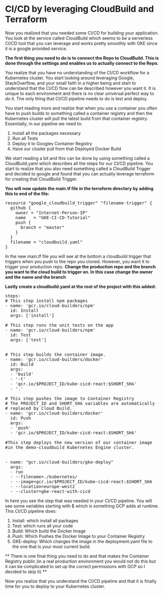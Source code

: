 # CI/CD by leveraging CloudBuild and Terraform

Now you realized that you needed some CI/CD for building your application. You look at the service called CloudBuild which seems to be a serverless CI/CD tool that you can leverage and works pretty smoothly with GKE since it is a google provided service.

**The first thing you need to do is to connect the Repo to CloudBuild. This is done through the settings and enables us to actually connect to the Repo.**

You realize that you have no understanding of the CI/CD workflow for a Kubernetes cluster. You start looking around leveraging Google, StackOverflow, and your small faith in a higher being and start to understand that the CI/CD flow can be described however you want it. It is unique to each environment and there is no clear universal perfect way to do it. The only thing that CI/CD pipeline needs to do is test and deploy.

You start reading more and realize that when you use a container you often have to push builds to something called a container registry and then the Kubernetes cluster will pull the latest build from that container registry. Essentially, in our pipeline we need to:

1. Install all the packages necessary
2. Run all Tests
3. Deploy it to Googles Container Registry
4. Have our cluster pull from that Deployed Docker Build


We start reading a bit and this can be done by using something called a CloudBuild.yaml which describes all the steps for our CI/CD pipeline. You start to realize that you also need something called a CloudBuild Trigger and decided to google and found that you can actually leverage terraform for creating that CloudBuild Trigger.

**You will now update the main.tf file in the terraform directory by adding this to end of the file:**

<pre class="file" data-target="clipboard">
resource "google_cloudbuild_trigger" "filename-trigger" {
  github {
    owner = "Internet-Person-IP"
    name   = "GKE-CI-CD-Tutorial"
    push {
      branch = "master"
    }
  }
  filename = "cloudbuild.yaml"
}
</pre>


In the new main.tf file you will see at the bottom a cloudbuild trigger that triggers when you push to the repo you cloned. However, you want it to trigger your production repo. **Change the production repo and the branch you want to the cloud build to trigger on. In this case change the owner and the name and the branch**

**Lastly create a cloudbuild.yaml at the root of the project with this added:**
<pre class="file" data-target="clipboard">
steps:
# This step install npm packages
- name: 'gcr.io/cloud-builders/npm'
  id: Install
  args: ['install']

# This step runs the unit tests on the app
- name: 'gcr.io/cloud-builders/npm'
  id: Test
  args: ['test']


# This step builds the container image.
- name: 'gcr.io/cloud-builders/docker'
  id: Build
  args:
  - 'build'
  - '-t'
  - 'gcr.io/$PROJECT_ID/kube-cicd-react:$SHORT_SHA'
  - '.'

# This step pushes the image to Container Registry
# The PROJECT_ID and SHORT_SHA variables are automatically
# replaced by Cloud Build.
- name: 'gcr.io/cloud-builders/docker'
  id: Push
  args:
  - 'push'
  - 'gcr.io/$PROJECT_ID/kube-cicd-react:$SHORT_SHA'

#This step deploys the new version of our container image
#in the demo-cloudbuild Kubernetes Engine cluster.


- name: "gcr.io/cloud-builders/gke-deploy"
  args:
  - run
  - --filename=./kubernetes/
  - --image=gcr.io/$PROJECT_ID/kube-cicd-react:$SHORT_SHA
  - --location=europe-west2
  - --cluster=gke-react-with-cicd
</pre>

In here you see the step that was needed in your CI/CD pipeline. You will see some variables starting with $ which is something GCP adds at runtime. This CI/CD pipeline does:

1. Install: which install all packages
2. Test: which runs all your code
3. Build: Which build the Docker Image
4. Push: Which Pushes the Docker Image to your Container Registry
5. GKE-deploy: Which changes the image in the deployment.yaml file to the one that is your most current build.

** There is one final thing you need to do and that makes the Container Registry public (in a real production environment you would not do this but it can be complicated to set up the correct permissions with GCP so I decided to skip it) **

Now you realize that you understand the CI/CD pipeline and that it is finally time for you to deploy to your Kubernetes cluster. 





